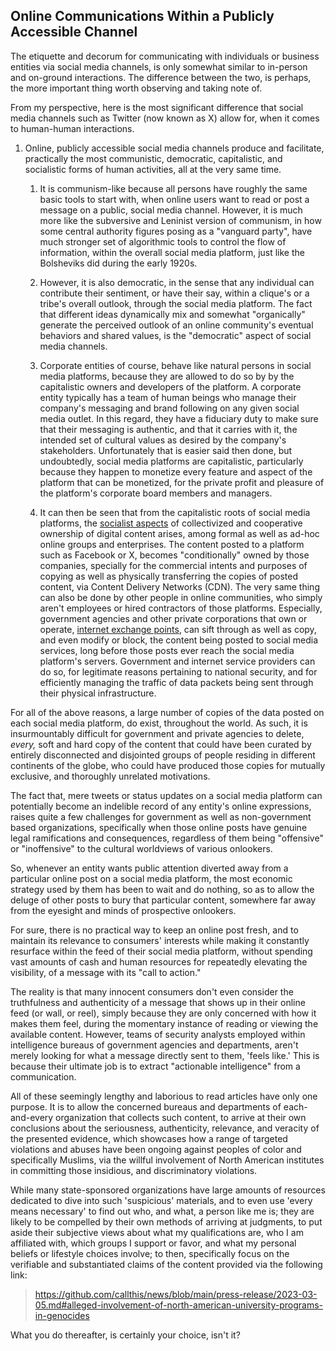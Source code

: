 ## Online Communications Within a Publicly Accessible Channel 

The etiquette and decorum for communicating with individuals or business entities via social media channels, is only somewhat similar to in-person and on-ground interactions. The difference between the two, is perhaps, the more important thing worth observing and taking note of. 

From my perspective, here is the most significant difference that social media channels such as Twitter (now known as X) allow for, when it comes to human-human interactions. 

1. Online, publicly accessible social media channels produce and facilitate, practically the most communistic, democratic, capitalistic, and socialistic forms of human activities, all at the very same time. 

    1. It is communism-like because all persons have roughly the same basic tools to start with, when online users want to read or post a message on a public, social media channel. However, it is much more like the subversive and Leninist version of communism, in how some central authority figures posing as a "vanguard party", have much stronger set of algorithmic tools to control the flow of information, within the overall social media platform, just like the Bolsheviks did during the early 1920s. 

    1. However, it is also democratic, in the sense that any individual can contribute their sentiment, or have their say, within a clique's or a tribe's overall outlook, through the social media platform. The fact that different ideas dynamically mix and somewhat "organically" generate the perceived outlook of an online community's eventual behaviors and shared values, is the "democratic" aspect of social media channels.   

    1. Corporate entities of course, behave like natural persons in social media platforms, because they are allowed to do so by by the capitalistic owners and developers of the platform. A corporate entity typically has a team of human beings who manage their company's messaging and brand following on any given social media outlet. In this regard, they have a fiduciary duty to make sure that their messaging is authentic, and that it carries with it, the intended set of cultural values as desired by the company's stakeholders. Unfortunately that is easier said then done, but undoubtedly, social media platforms are capitalistic, particularly because they happen to monetize every feature and aspect of the platform that can be monetized, for the private profit and pleasure of the platform's corporate board members and managers.  

    1. It can then be seen that from the capitalistic roots of social media platforms, the [socialist aspects](https://en.wikipedia.org/wiki/Types_of_socialism) of collectivized and cooperative ownership of digital content arises, among formal as well as ad-hoc online groups and enterprises. The content posted to a platform such as Facebook or X, becomes "conditionally" owned by those companies, specially for the commercial intents and purposes of copying as well as physically transferring the copies of posted content, via Content Delivery Networks (CDN). The very same thing can also be done by other people in online communities, who simply aren't employees or hired contractors of those platforms. Especially, government agencies and other private corporations that own or operate, [internet exchange points](https://en.wikipedia.org/wiki/Internet_exchange_point), can sift through as well as copy, and even modify or block, the content being posted to social media services, long before those posts ever reach the social media platform's servers. Government and internet service providers can do so, for legitimate reasons pertaining to national security, and for efficiently managing the traffic of data packets being sent through their physical infrastructure.  

For all of the above reasons, a large number of copies of the data posted on each social media platform, do exist, throughout the world. As such, it is insurmountably difficult for government and private agencies to delete, *every,* soft and hard copy of the content that could have been curated by entirely disconnected and disjointed groups of people residing in different continents of the globe, who could have produced those copies for mutually exclusive, and thoroughly unrelated motivations. 

The fact that, mere tweets or status updates on a social media platform can potentially become an indelible record of any entity's online expressions, raises quite a few challenges for government as well as non-government based organizations, specifically when those online posts have genuine legal ramifications and consequences, regardless of them being "offensive" or "inoffensive" to the cultural worldviews of various onlookers. 

So, whenever an entity wants public attention diverted away from a particular online post on a social media platform, the most economic strategy used by them has been to wait and do nothing, so as to allow the deluge of other posts to bury that particular content, somewhere far away from the eyesight and minds of prospective onlookers. 

For sure, there is no practical way to keep an online post fresh, and to maintain its relevance to consumers' interests while making it constantly resurface within the feed of their social media platform, without spending vast amounts of cash and human resources for repeatedly elevating the visibility, of a message with its "call to action."  

The reality is that many innocent consumers don't even consider the truthfulness and authenticity of a message that shows up in their online feed (or wall, or reel), simply because they are only concerned with how it makes them feel, during the momentary instance of reading or viewing the available content. However, teams of security analysts employed within intelligence bureaus of government agencies and departments, aren't merely looking for what a message directly sent to them, 'feels like.' This is because their ultimate job is to extract "actionable intelligence" from a communication. 

All of these seemingly lengthy and laborious to read articles have only one purpose. It is to allow the concerned bureaus and departments of each-and-every organization that collects such content, to arrive at their own conclusions about the seriousness, authenticity, relevance, and veracity of the presented evidence, which showcases how a range of targeted violations and abuses have been ongoing against peoples of color and specifically Muslims, via the willful involvement of North American institutes in committing those insidious, and discriminatory violations. 

While many state-sponsored organizations have large amounts of resources dedicated to dive into such 'suspicious' materials, and to even use 'every means necessary' to find out who, and what, a person like me is; they are likely to be compelled by their own methods of arriving at judgments, to put aside their subjective views about what my qualifications are, who I am affiliated with, which groups I support or favor, and what my personal beliefs or lifestyle choices involve; to then, specifically focus on the verifiable and substantiated claims of the content provided via the following link: 

> https://github.com/callthis/news/blob/main/press-release/2023-03-05.md#alleged-involvement-of-north-american-university-programs-in-genocides 

What you do thereafter, is certainly your choice, isn't it? 

      